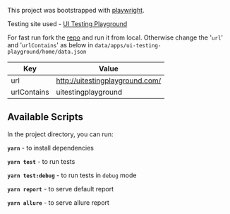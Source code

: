 This project was bootstrapped with [playwright](https://playwright.dev/).

Testing site used - [UI Testing Playground](http://uitestingplayground.com/)

For fast run fork the [repo](https://github.com/inflectra/ui-test-automation-playground) and run it from local. Otherwise change the '<code>url</code>' and '<code>urlContains</code>' as below in <code>data/apps/ui-testing-playground/home/data.json</code>

| Key         | Value                           |
| ----------- | ------------------------------- |
| url         | http://uitestingplayground.com/ |
| urlContains | uitestingplayground             |

## Available Scripts

In the project directory, you can run:

<code>**yarn**</code> - to install dependencies

<code>**yarn test**</code> - to run tests

<code>**yarn test:debug**</code> - to run tests in `debug` mode

<code>**yarn report**</code> - to serve default report

<code>**yarn allure**</code> - to serve allure report
